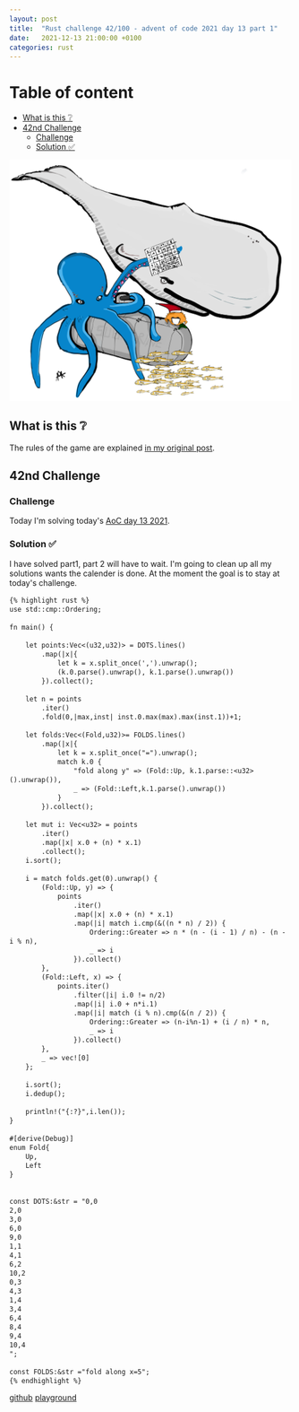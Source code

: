 ```yaml
---
layout: post
title:  "Rust challenge 42/100 - advent of code 2021 day 13 part 1"
date:   2021-12-13 21:00:00 +0100
categories: rust
---
```



#  Table of content
<!-- MarkdownTOC autolink="true" -->

- [What is this :grey_question:](#what-is-this-grey_question)
- [42nd Challenge](#42nd-challenge)
	- [Challenge](#challenge)
	- [Solution :white_check_mark:](#solution-white_check_mark)

<!-- /MarkdownTOC -->
![](/assets/img/aoc-squid2.png)
## What is this :grey_question: 

The rules of the game are explained [in my original post](https://maebli.github.io/rust/2021/10/18/100rust.html). 

## 42nd Challenge
### Challenge

Today I'm solving today's [AoC day 13 2021](https://adventofcode.com/2021/day/13).

### Solution :white_check_mark:

I have solved part1, part 2 will have to wait. I'm going to clean up all my solutions wants the calender is done. At the moment the goal is to stay at today's challenge. 

	{% highlight rust %}
	use std::cmp::Ordering;

	fn main() {

	    let points:Vec<(u32,u32)> = DOTS.lines()
	        .map(|x|{
	            let k = x.split_once(',').unwrap();
	            (k.0.parse().unwrap(), k.1.parse().unwrap())
	        }).collect();

	    let n = points
	        .iter()
	        .fold(0,|max,inst| inst.0.max(max).max(inst.1))+1;

	    let folds:Vec<(Fold,u32)>= FOLDS.lines()
	        .map(|x|{
	            let k = x.split_once("=").unwrap();
	            match k.0 {
	                "fold along y" => (Fold::Up, k.1.parse::<u32>().unwrap()),
	                _ => (Fold::Left,k.1.parse().unwrap())
	            }
	        }).collect();

	    let mut i: Vec<u32> = points
	        .iter()
	        .map(|x| x.0 + (n) * x.1)
	        .collect();
	    i.sort();

	    i = match folds.get(0).unwrap() {
	        (Fold::Up, y) => {
	            points
	                .iter()
	                .map(|x| x.0 + (n) * x.1)
	                .map(|i| match i.cmp(&((n * n) / 2)) {
	                    Ordering::Greater => n * (n - (i - 1) / n) - (n - i % n),
	                    _ => i
	                }).collect()
	        },
	        (Fold::Left, x) => {
	            points.iter()
	                .filter(|i| i.0 != n/2)
	                .map(|i| i.0 + n*i.1)
	                .map(|i| match (i % n).cmp(&(n / 2)) {
	                    Ordering::Greater => (n-i%n-1) + (i / n) * n,
	                    _ => i
	                }).collect()
	        },
	        _ => vec![0]
	    };

	    i.sort();
	    i.dedup();

	    println!("{:?}",i.len());
	}

	#[derive(Debug)]
	enum Fold{
	    Up,
	    Left
	}


	const DOTS:&str = "0,0
	2,0
	3,0
	6,0
	9,0
	1,1
	4,1
	6,2
	10,2
	0,3
	4,3
	1,4
	3,4
	6,4
	8,4
	9,4
	10,4
	";

	const FOLDS:&str ="fold along x=5";
	{% endhighlight %}

[github](https://github.com/maebli/100rustsnippets/tree/master/aoc-2021-day13)
[playground](https://play.rust-lang.org/?version=stable&edition=2021&gist=d94d3b10ca62f0eb8f1674c1463cb8db)


